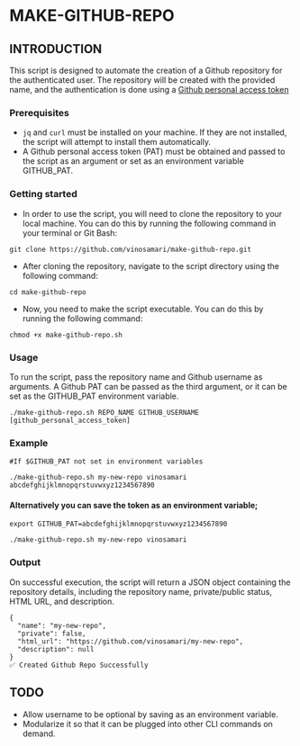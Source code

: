 # MAKE-GITHUB-REPO

## INTRODUCTION

This script is designed to automate the creation of a Github repository for the authenticated user. The repository will be created with the provided name, and the authentication is done using a [Github personal access token](https://docs.github.com/en/authentication/keeping-your-account-and-data-secure/creating-a-personal-access-token)

### Prerequisites

- `jq` and `curl` must be installed on your machine. If they are not installed, the script will attempt to install them automatically.
- A Github personal access token (PAT) must be obtained and passed to the script as an argument or set as an environment variable GITHUB_PAT.

### Getting started

- In order to use the script, you will need to clone the repository to your local machine. You can do this by running the following command in your terminal or Git Bash:
```
git clone https://github.com/vinosamari/make-github-repo.git
```

- After cloning the repository, navigate to the script directory using the following command:
```
cd make-github-repo
```

- Now, you need to make the script executable. You can do this by running the following command:
```
chmod +x make-github-repo.sh
```


### Usage
To run the script, pass the repository name and Github username as arguments. A Github PAT can be passed as the third argument, or it can be set as the GITHUB_PAT environment variable.
```
./make-github-repo.sh REPO_NAME GITHUB_USERNAME [github_personal_access_token]
```

### Example
```
#If $GITHUB_PAT not set in environment variables

./make-github-repo.sh my-new-repo vinosamari abcdefghijklmnopqrstuvwxyz1234567890

```

#### Alternatively you can save the token as an environment variable;
```
export GITHUB_PAT=abcdefghijklmnopqrstuvwxyz1234567890

./make-github-repo.sh my-new-repo vinosamari

```

### Output
On successful execution, the script will return a JSON object containing the repository details, including the repository name, private/public status, HTML URL, and description.
```
{
  "name": "my-new-repo",
  "private": false,
  "html_url": "https://github.com/vinosamari/my-new-repo",
  "description": null
}
✅ Created Github Repo Successfully

```

## TODO

- Allow username to be optional by saving as an environment variable.
- Modularize it so that it can be plugged into other CLI commands on demand.
